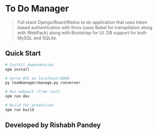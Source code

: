 # To Do Manager

> Full stack Django/React/Redux to do application that uses token based authentication with Knox (uses Babel for transpilation along with WebPack) along with Bootstrap for UI. DB support for both MySQL and SQLite.

## Quick Start

```bash
# Install dependencies
npm install

# Serve API on localhost:8000
py leadmanager/manage.py runserver

# Run webpack (from root)
npm run dev

# Build for production
npm run build
```

## Developed by Rishabh Pandey

